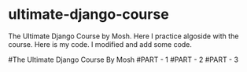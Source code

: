 # ultimate-django-course
The Ultimate Django Course by Mosh. Here I practice algoside with the course. Here is my code. I modified and add some code.

#The Ultimate Django Course By Mosh
#PART - 1
#PART - 2
#PART - 3


